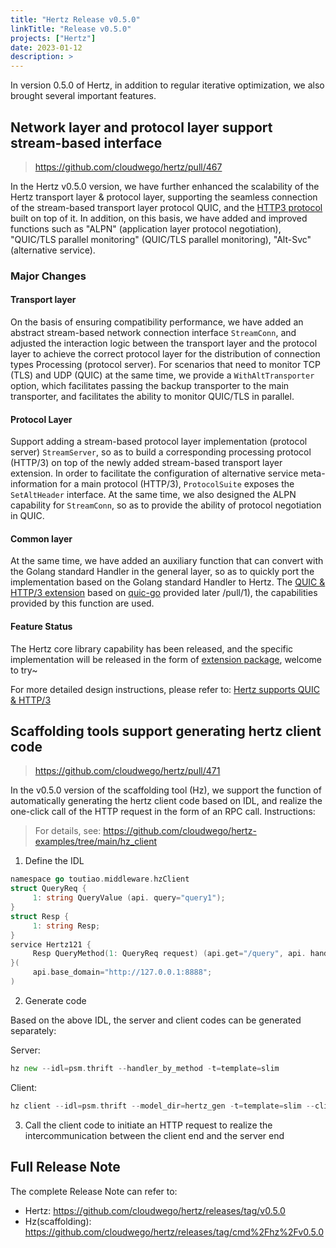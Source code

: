 ```yaml
---
title: "Hertz Release v0.5.0"
linkTitle: "Release v0.5.0"
projects: ["Hertz"]
date: 2023-01-12
description: >
---
```


In version 0.5.0 of Hertz, in addition to regular iterative optimization, we also brought several important features.

## Network layer and protocol layer support stream-based interface

> https://github.com/cloudwego/hertz/pull/467

In the Hertz v0.5.0 version, we have further enhanced the scalability of the Hertz transport layer & protocol layer, supporting the seamless connection of the stream-based transport layer protocol QUIC, and the [HTTP3 protocol](https://github.com/cloudwego/hertz/issues/458) built on top of it.
In addition, on this basis, we have added and improved functions such as "ALPN" (application layer protocol negotiation), "QUIC/TLS parallel monitoring" (QUIC/TLS parallel monitoring), "Alt-Svc" (alternative service).

### Major Changes

#### Transport layer

On the basis of ensuring compatibility performance, we have added an abstract stream-based network connection interface `StreamConn`, and adjusted the interaction logic between the transport layer and the protocol layer to achieve the correct protocol layer for the distribution of connection types Processing (protocol server).
For scenarios that need to monitor TCP (TLS) and UDP (QUIC) at the same time, we provide a `WithAltTransporter` option, which facilitates passing the backup transporter to the main transporter, and facilitates the ability to monitor QUIC/TLS in parallel.

#### Protocol Layer

Support adding a stream-based protocol layer implementation (protocol server) `StreamServer`, so as to build a corresponding processing protocol (HTTP/3) on top of the newly added stream-based transport layer extension.
In order to facilitate the configuration of alternative service meta-information for a main protocol (HTTP/3), `ProtocolSuite` exposes the `SetAltHeader` interface.
At the same time, we also designed the ALPN capability for `StreamConn`, so as to provide the ability of protocol negotiation in QUIC.

#### Common layer

At the same time, we have added an auxiliary function that can convert with the Golang standard Handler in the general layer, so as to quickly port the implementation based on the Golang standard Handler to Hertz. The [QUIC & HTTP/3 extension](https://github.com/hertz-contrib/http3) based on [quic-go](https://github.com/lucas-clemente/quic-go) provided later /pull/1), the capabilities provided by this function are used.

#### Feature Status

The Hertz core library capability has been released, and the specific implementation will be released in the form of [extension package](https://github.com/hertz-contrib/http3/pull/1), welcome to try~

For more detailed design instructions, please refer to: [Hertz supports QUIC & HTTP/3](/zh/blog/2023/08/02/hertz-%E6%94%AF%E6%8C%81-quic-http/3/)

## Scaffolding tools support generating hertz client code

> https://github.com/cloudwego/hertz/pull/471

In the v0.5.0 version of the scaffolding tool (Hz), we support the function of automatically generating the hertz client code based on IDL, and realize the one-click call of the HTTP request in the form of an RPC call.
Instructions:

> For details, see: https://github.com/cloudwego/hertz-examples/tree/main/hz_client

1. Define the IDL
```go
namespace go toutiao.middleware.hzClient
struct QueryReq {
     1: string QueryValue (api. query="query1");
}
struct Resp {
     1: string Resp;
}
service Hertz121 {
     Resp QueryMethod(1: QueryReq request) (api.get="/query", api. handler_path="get");
}(
     api.base_domain="http://127.0.0.1:8888";
)
```
2. Generate code

Based on the above IDL, the server and client codes can be generated separately:

Server:
```go
hz new --idl=psm.thrift --handler_by_method -t=template=slim
```

Client:
```go
hz client --idl=psm.thrift --model_dir=hertz_gen -t=template=slim --client_dir=hz_client
```

3. Call the client code to initiate an HTTP request to realize the intercommunication between the client end and the server end

## Full Release Note

The complete Release Note can refer to:
* Hertz: https://github.com/cloudwego/hertz/releases/tag/v0.5.0
* Hz(scaffolding): https://github.com/cloudwego/hertz/releases/tag/cmd%2Fhz%2Fv0.5.0
